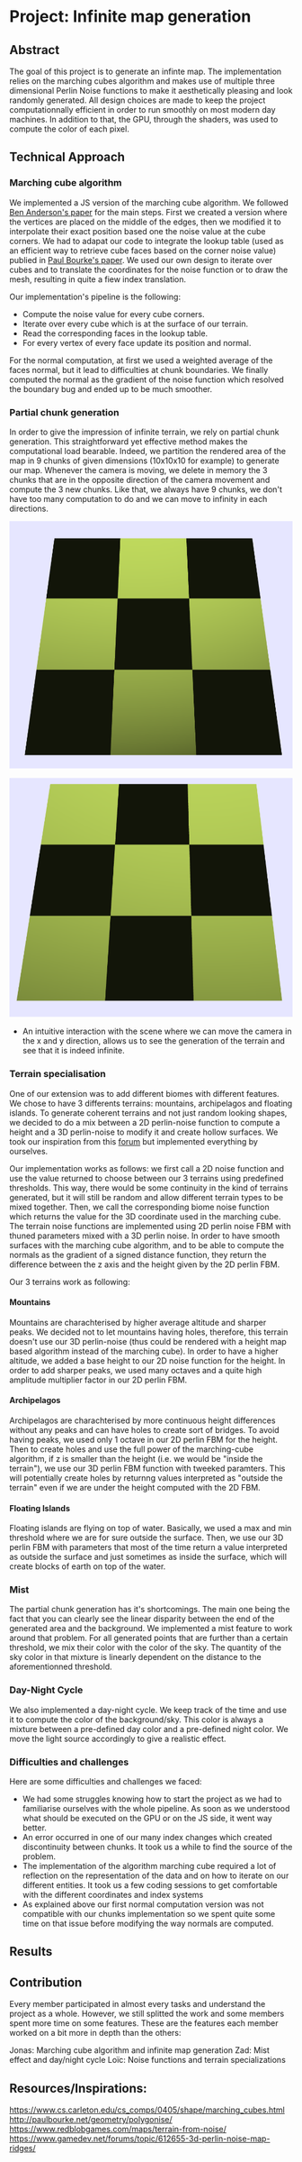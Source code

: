 # Project: Infinite map generation

## Abstract
The goal of this project is to generate an infinte map. The implementation relies on the marching cubes algorithm and makes use of multiple three dimensional Perlin Noise functions to make it aesthetically pleasing and look randomly generated. All design choices are made to keep the project computationnally efficient in order to run smoothly on most modern day machines. In addition to that, the GPU, through the shaders, was used to compute the color of each pixel. 

## Technical Approach

### Marching cube algorithm

We implemented a JS version of the marching cube algorithm. We followed [Ben Anderson's paper](https://www.cs.carleton.edu/cs_comps/0405/shape/marching_cubes.html) for the main steps. First we created a version where the vertices are placed on the middle of the edges, then we modified it to interpolate their exact position based one the noise value at the cube corners. We had to adapat our code to integrate the lookup table (used as an efficient way to retrieve cube faces based on the corner noise value) publied in [Paul Bourke's paper](http://paulbourke.net/geometry/polygonise/). We used our own design to iterate over cubes and to translate the coordinates for the noise function or to draw the mesh, resulting in quite a fiew index translation.

Our implementation's pipeline is the following:
* Compute the noise value for every cube corners.
* Iterate over every cube which is at the surface of our terrain.
* Read the corresponding faces in the lookup table.
* For every vertex of every face update its position and normal.

For the normal computation, at first we used a weighted average of the faces normal, but it lead to difficulties at chunk boundaries. We finally computed the normal as the gradient of the noise function which resolved the boundary bug and ended up to be much smoother.

### Partial chunk generation

In order to give the impression of infinite terrain, we rely on partial chunk generation. This straightforward yet effective method makes the computational load bearable. Indeed, we partition the rendered area of the map in 9 chunks of given dimensions (10x10x10 for example) to generate our map. Whenever the camera is moving, we delete in memory the 3 chunks that are in the opposite direction of the camera movement and compute the 3 new chunks. Like that, we always have 9 chunks, we don't have too many computation to do and we can move to infinity in each directions.

![Original plane chunks](proposal_template/images/plane1.png)

![Plane chunks generated by moving up](proposal_template/images/plane2.png)

- An intuitive interaction with the scene where we can move the camera in the x and y direction, allows us to see the generation of the terrain and see that it is indeed infinite.

### Terrain specialisation
One of our extension was to add different biomes with different features. We chose to have 3 differents terrains: mountains, archipelagos and floating islands. To generate coherent terrains and not just random looking shapes, we decided to do a mix between a 2D perlin-noise function to compute a height and a 3D perlin-noise to modify it and create hollow surfaces. We took our inspiration from this [forum](https://www.gamedev.net/forums/topic/612655-3d-perlin-noise-map-ridges/) but implemented everything by ourselves.

Our implementation works as follows: we first call a 2D noise function and use the value returned to choose between our 3 terrains using predefined thresholds. This way, there would be some continuity in the kind of terrains generated, but it will still be random and allow different terrain types to be mixed together. Then, we call the corresponding biome noise function which returns the value for the 3D coordinate used in the marching cube. The terrain noise functions are implemented using 2D perlin noise FBM with thuned parameters mixed with a 3D perlin noise. In order to have smooth surfaces with the marching cube algorithm, and to be able to compute the normals as the gradient of a signed distance function, they return the difference between the z axis and the height given by the 2D perlin FBM.

Our 3 terrains work as following:

#### Mountains

Mountains are charachterised by higher average altitude and sharper peaks. We decided not to let mountains having holes, therefore, this terrain doesn't use our 3D perlin-noise (thus could be rendered with a height map based algorithm instead of the marching cube). In order to have a higher altitude, we added a base height to our 2D noise function for the height. In order to add sharper peaks, we used many octaves and a quite high amplitude multiplier factor in our 2D perlin FBM.

#### Archipelagos

Archipelagos are charachterised by more continuous height differences without any peaks and can have holes to create sort of bridges. To avoid having peaks, we used only 1 octave in our 2D perlin FBM for the height. Then to create holes and use the full power of the marching-cube algorithm, if z is smaller than the height (i.e. we would be "inside the terrain"), we use our 3D perlin FBM function with tweeked paramters. This will potentially create holes by returnng values interpreted as "outside the terrain" even if we are under the height computed with the 2D FBM.

#### Floating Islands
Floating islands are flying on top of water. Basically, we used a max and min threshold where we are for sure outside the surface. Then, we use our 3D perlin FBM with parameters that most of the time return a value interpreted as outside the surface and just sometimes as inside the surface, which will create blocks of earth on top of the water.


### Mist

The partial chunk generation has it's shortcomings. The main one being the fact that you can clearly see the linear disparity between the end of the generated area and the background. We implemented a mist feature to work around that problem. For all generated points that are further than a certain threshold, we mix their color with the color of the sky. The quantity of the sky color in that mixture is linearly dependent on the distance to the aforementionned threshold.


### Day-Night Cycle
We also implemented a day-night cycle. We keep track of the time and use it to compute the color of the background/sky. This color is always a mixture between a pre-defined day color and a pre-defined night color. We move the light source accordingly to give a realistic effect.

### Difficulties and challenges

Here are some difficulties and challenges we faced:

- We had some struggles knowing how to start the project as we had to familiarise ourselves with the whole pipeline. As soon as we understood what should be executed on the GPU or on the JS side, it went way better.
- An error occurred in one of our many index changes which created discontinuity between chunks. It took us a while to find the source of the problem.
- The implementation of the algorithm marching cube required a lot of reflection on the representation of the data and on how to iterate on our different entities. It took us a few coding sessions to get comfortable with the different coordinates and index systems
- As explained above our first normal computation version was not compatible with our chunks implementation so we spent quite some time on that issue before modifying the way normals are computed.

## Results


## Contribution

Every member participated in almost every tasks and understand the project as a whole. However, we still splitted the work and some members spent more time on some features. These are the features each member worked on a bit more in depth than the others:

Jonas: Marching cube algorithm and infinite map generation
Zad: Mist effect and day/night cycle
Loïc: Noise functions and terrain specializations


## Resources/Inspirations:

https://www.cs.carleton.edu/cs_comps/0405/shape/marching_cubes.html
http://paulbourke.net/geometry/polygonise/
https://www.redblobgames.com/maps/terrain-from-noise/
https://www.gamedev.net/forums/topic/612655-3d-perlin-noise-map-ridges/
